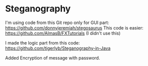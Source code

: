 # Steganography

I'm using code from this Git repo only for GUI part:  https://github.com/donnyjeremiah/stegosaurus
This code is easier:  https://github.com/AlmasB/FXTutorials  (I didn't use this)

I made the logic part  from this code: https://github.com/tigerlyb/Steganography-in-Java

Added Encryption of message with password.
